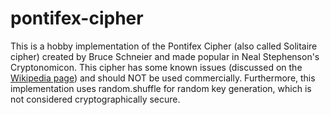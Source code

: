 # pontifex-cipher
This is a hobby implementation of the Pontifex Cipher (also called Solitaire cipher) created by Bruce Schneier and made popular in Neal Stephenson's Cryptonomicon. This cipher has some known issues (discussed on the [Wikipedia page](https://en.wikipedia.org/wiki/Solitaire_(cipher))) and should NOT be used commercially. Furthermore, this implementation uses random.shuffle for random key generation, which is not considered cryptographically secure.